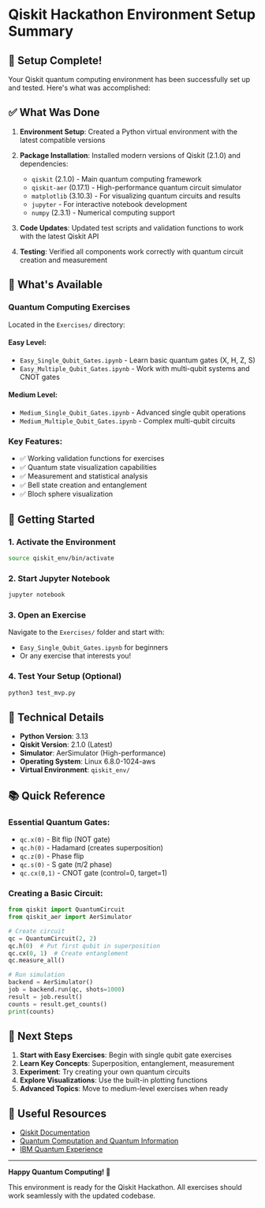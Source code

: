 # Qiskit Hackathon Environment Setup Summary

## 🎉 Setup Complete!

Your Qiskit quantum computing environment has been successfully set up and tested. Here's what was accomplished:

## ✅ What Was Done

1. **Environment Setup**: Created a Python virtual environment with the latest compatible versions
2. **Package Installation**: Installed modern versions of Qiskit (2.1.0) and dependencies:
   - `qiskit` (2.1.0) - Main quantum computing framework
   - `qiskit-aer` (0.17.1) - High-performance quantum circuit simulator
   - `matplotlib` (3.10.3) - For visualizing quantum circuits and results
   - `jupyter` - For interactive notebook development
   - `numpy` (2.3.1) - Numerical computing support

3. **Code Updates**: Updated test scripts and validation functions to work with the latest Qiskit API
4. **Testing**: Verified all components work correctly with quantum circuit creation and measurement

## 🚀 What's Available

### Quantum Computing Exercises
Located in the `Exercises/` directory:

#### Easy Level:
- `Easy_Single_Qubit_Gates.ipynb` - Learn basic quantum gates (X, H, Z, S)
- `Easy_Multiple_Qubit_Gates.ipynb` - Work with multi-qubit systems and CNOT gates

#### Medium Level:
- `Medium_Single_Qubit_Gates.ipynb` - Advanced single qubit operations
- `Medium_Multiple_Qubit_Gates.ipynb` - Complex multi-qubit circuits

### Key Features:
- ✅ Working validation functions for exercises
- ✅ Quantum state visualization capabilities
- ✅ Measurement and statistical analysis
- ✅ Bell state creation and entanglement
- ✅ Bloch sphere visualization

## 🏁 Getting Started

### 1. Activate the Environment
```bash
source qiskit_env/bin/activate
```

### 2. Start Jupyter Notebook
```bash
jupyter notebook
```

### 3. Open an Exercise
Navigate to the `Exercises/` folder and start with:
- `Easy_Single_Qubit_Gates.ipynb` for beginners
- Or any exercise that interests you!

### 4. Test Your Setup (Optional)
```bash
python3 test_mvp.py
```

## 🔧 Technical Details

- **Python Version**: 3.13
- **Qiskit Version**: 2.1.0 (Latest)
- **Simulator**: AerSimulator (High-performance)
- **Operating System**: Linux 6.8.0-1024-aws
- **Virtual Environment**: `qiskit_env/`

## 📚 Quick Reference

### Essential Quantum Gates:
- `qc.x(0)` - Bit flip (NOT gate)
- `qc.h(0)` - Hadamard (creates superposition)
- `qc.z(0)` - Phase flip
- `qc.s(0)` - S gate (π/2 phase)
- `qc.cx(0,1)` - CNOT gate (control=0, target=1)

### Creating a Basic Circuit:
```python
from qiskit import QuantumCircuit
from qiskit_aer import AerSimulator

# Create circuit
qc = QuantumCircuit(2, 2)
qc.h(0)  # Put first qubit in superposition
qc.cx(0, 1)  # Create entanglement
qc.measure_all()

# Run simulation
backend = AerSimulator()
job = backend.run(qc, shots=1000)
result = job.result()
counts = result.get_counts()
print(counts)
```

## 🎯 Next Steps

1. **Start with Easy Exercises**: Begin with single qubit gate exercises
2. **Learn Key Concepts**: Superposition, entanglement, measurement
3. **Experiment**: Try creating your own quantum circuits
4. **Explore Visualizations**: Use the built-in plotting functions
5. **Advanced Topics**: Move to medium-level exercises when ready

## 🔗 Useful Resources

- [Qiskit Documentation](https://qiskit.org/documentation/)
- [Quantum Computation and Quantum Information](http://mmrc.amss.cas.cn/tlb/201702/W020170224608149940643.pdf)
- [IBM Quantum Experience](https://quantum-computing.ibm.com/)

---

**Happy Quantum Computing! 🌟**

This environment is ready for the Qiskit Hackathon. All exercises should work seamlessly with the updated codebase.